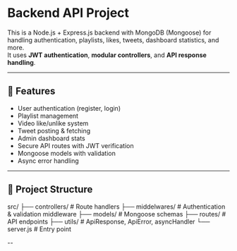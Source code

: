 # Backend API Project

This is a Node.js + Express.js backend with MongoDB (Mongoose) for handling authentication, playlists, likes, tweets, dashboard statistics, and more.  
It uses **JWT authentication**, **modular controllers**, and **API response handling**.

---

## 🚀 Features
- User authentication (register, login)
- Playlist management
- Video like/unlike system
- Tweet posting & fetching
- Admin dashboard stats
- Secure API routes with JWT verification
- Mongoose models with validation
- Async error handling

---

## 📂 Project Structure
src/
├── controllers/ # Route handlers
├── middelwares/ # Authentication & validation middleware
├── models/ # Mongoose schemas
├── routes/ # API endpoints
├── utils/ # ApiResponse, ApiError, asyncHandler
└── server.js # Entry point

--
